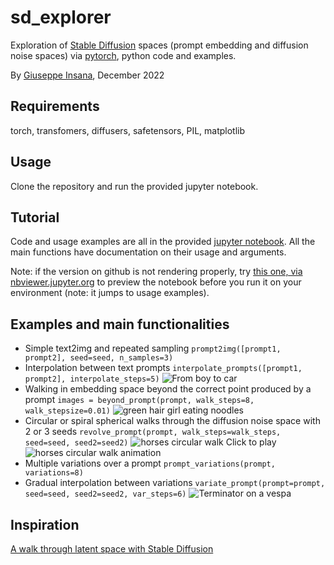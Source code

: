 # sd_explorer
Exploration of [Stable Diffusion](https://github.com/Stability-AI/StableDiffusion) spaces (prompt embedding and diffusion noise spaces) via [pytorch](https://pytorch.org/), python code and examples.

By [Giuseppe Insana](https://insana.net), December 2022

## Requirements
torch, transfomers, diffusers, safetensors, PIL, matplotlib

## Usage
Clone the repository and run the provided jupyter notebook.

## Tutorial
Code and usage examples are all in the provided [jupyter notebook](sd_explorer.ipynb).
All the main functions have documentation on their usage and arguments.

Note: if the version on github is not rendering properly, try [this one, via nbviewer.jupyter.org](https://nbviewer.jupyter.org/github/g-insana/sd_explorer/blob/main/sd_explorer.ipynb#Examples) to preview the notebook before you run it on your environment (note: it jumps to usage examples).

## Examples and main functionalities
* Simple text2img and repeated sampling
```prompt2img([prompt1, prompt2], seed=seed, n_samples=3)```
* Interpolation between text prompts ```interpolate_prompts([prompt1, prompt2], interpolate_steps=5)```
![From boy to car](boy_to_car.jpg)
* Walking in embedding space beyond the correct point produced by a prompt ```images = beyond_prompt(prompt, walk_steps=8, walk_stepsize=0.01)```
![green hair girl eating noodles](green_haired_girl.jpg)
* Circular or spiral spherical walks through the diffusion noise space with 2 or 3 seeds ```revolve_prompt(prompt, walk_steps=walk_steps, seed=seed, seed2=seed2)```
![horses circular walk](horses_r48.jpg)
Click to play ![horses circular walk animation](https://github.com/g-insana/sd_explorer/assets/56236641/fed582a8-b79b-4898-ad17-03b1183db5af)
* Multiple variations over a prompt ```prompt_variations(prompt, variations=8)```
* Gradual interpolation between variations ```variate_prompt(prompt=prompt, seed=seed, seed2=seed2, var_steps=6)```
![Terminator on a vespa](vespa_terminator_varwalk.jpg)

## Inspiration
[A walk through latent space with Stable Diffusion](https://keras.io/examples/generative/random_walks_with_stable_diffusion/)


